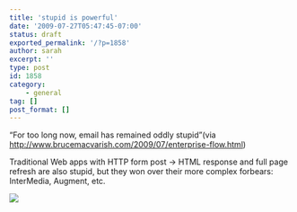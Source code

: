 ```yaml
---
title: 'stupid is powerful'
date: '2009-07-27T05:47:45-07:00'
status: draft
exported_permalink: '/?p=1858'
author: sarah
excerpt: ''
type: post
id: 1858
category:
    - general
tag: []
post_format: []
---
```

“For too long now, email has remained oddly stupid”(via http://www.brucemacvarish.com/2009/07/enterprise-flow.html)

Traditional Web apps with HTTP form post -&gt; HTML response and full page refresh are also stupid, but they won over their more complex forbears: InterMedia, Augment, etc.

![](http://img.skitch.com/20090727-bthp8qpp2aggcrfsc5jpjrkqjj.jpg)